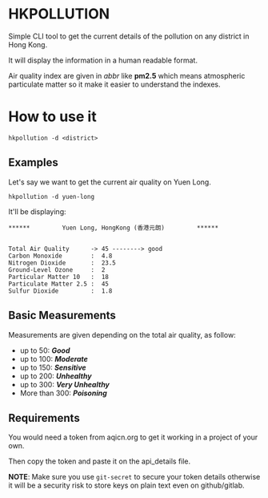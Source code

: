 # HKPOLLUTION

Simple CLI tool to get the current details of the pollution on any district in Hong Kong.

It will display the information in a human readable format. 

Air quality index are given in *abbr* like **pm2.5** which means atmospheric particulate matter so it make it easier to understand the indexes.


# How to use it

    hkpollution -d <district>




## Examples

Let's say we want to get the current air quality on Yuen Long. 

    hkpollution -d yuen-long

It'll be displaying:

    ******         Yuen Long, HongKong (香港元朗)         ******
    
    
    Total Air Quality      -> 45 --------> good
    Carbon Monoxide        :  4.8
    Nitrogen Dioxide       :  23.5
    Ground-Level Ozone     :  2
    Particular Matter 10   :  18
    Particulate Matter 2.5 :  45
    Sulfur Dioxide         :  1.8

## Basic Measurements

Measurements are given depending on the total air quality, as follow:

 - up to 50:     ***Good*** 
 - up to 100:  ***Moderate*** 
 - up to 150:   ***Sensitive*** 
 - up to 200:  ***Unhealthy*** 
 - up to 300:  ***Very Unhealthy***
 - More than 300:         ***Poisoning***


## Requirements

You would need a token from aqicn.org to get it working in a project of your own.

Then copy the token and paste it on the api_details file.

**NOTE**: Make sure you use `git-secret` to secure your token details otherwise it will be a security risk to store keys on plain text even on github/gitlab.